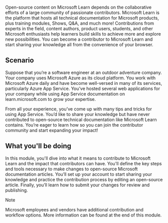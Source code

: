 Open-source content on Microsoft Learn depends on the collaborative efforts of a large community of passionate contributors. Microsoft Learn is the platform that hosts all technical documentation for Microsoft products, plus training modules, Shows, Q&A, and much more! Contributions from experts in the field, content authors, product users, students, and other Microsoft enthusiasts help learners build skills to achieve more and explore new possibilities. You can become a contributor to Microsoft Learn and start sharing your knowledge all from the convenience of your browser.

## Scenario

Suppose that you’re a software engineer at an outdoor adventure company. Your company uses Microsoft Azure as its cloud platform. You work with Microsoft Azure daily and have become well-versed in many of its services, particularly Azure App Service. You’ve hosted several web applications for your company while using App Service documentation on learn.microsoft.com to grow your expertise. 

From all your experience, you’ve come up with many tips and tricks for using App Service. You’d like to share your knowledge but have never contributed to open-source technical documentation like Microsoft Learn contains. You’re eager to learn how so you can join the contributor community and start expanding your impact!

## What you'll be doing

In this module, you'll dive into what it means to contribute to Microsoft Learn and the impact that contributors can have. You'll define the key steps and tools necessary to make changes to open-source Microsoft documentation articles. You’ll set up your account to start sharing your knowledge and practice the contribution process by editing an open-source article. Finally, you’ll learn how to submit your changes for review and publishing.

> [!NOTE]
> Microsoft employees and vendors have additional contribution and workflow options. More information can be found at the end of this module. 
